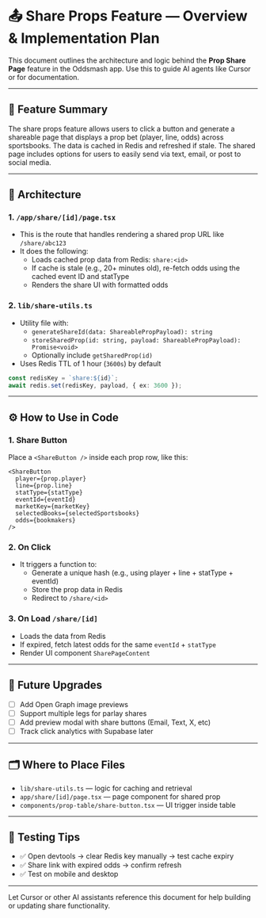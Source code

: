 # 📤 Share Props Feature — Overview & Implementation Plan

This document outlines the architecture and logic behind the **Prop Share Page** feature in the Oddsmash app. Use this to guide AI agents like Cursor or for documentation.

---

## 📌 Feature Summary
The share props feature allows users to click a button and generate a shareable page that displays a prop bet (player, line, odds) across sportsbooks. The data is cached in Redis and refreshed if stale. The shared page includes options for users to easily send via text, email, or post to social media.

---

## 🧱 Architecture

### 1. `/app/share/[id]/page.tsx`
- This is the route that handles rendering a shared prop URL like `/share/abc123`
- It does the following:
  - Loads cached prop data from Redis: `share:<id>`
  - If cache is stale (e.g., 20+ minutes old), re-fetch odds using the cached event ID and statType
  - Renders the share UI with formatted odds

### 2. `lib/share-utils.ts`
- Utility file with:
  - `generateShareId(data: ShareablePropPayload): string`
  - `storeSharedProp(id: string, payload: ShareablePropPayload): Promise<void>`
  - Optionally include `getSharedProp(id)`
- Uses Redis TTL of 1 hour (`3600s`) by default

```ts
const redisKey = `share:${id}`;
await redis.set(redisKey, payload, { ex: 3600 });
```

---

## ⚙️ How to Use in Code

### 1. Share Button
Place a `<ShareButton />` inside each prop row, like this:

```tsx
<ShareButton
  player={prop.player}
  line={prop.line}
  statType={statType}
  eventId={eventId}
  marketKey={marketKey}
  selectedBooks={selectedSportsbooks}
  odds={bookmakers}
/>
```

### 2. On Click
- It triggers a function to:
  - Generate a unique hash (e.g., using player + line + statType + eventId)
  - Store the prop data in Redis
  - Redirect to `/share/<id>`

### 3. On Load `/share/[id]`
- Loads the data from Redis
- If expired, fetch latest odds for the same `eventId` + `statType`
- Render UI component `SharePageContent`

---

## 🧠 Future Upgrades
- [ ] Add Open Graph image previews
- [ ] Support multiple legs for parlay shares
- [ ] Add preview modal with share buttons (Email, Text, X, etc)
- [ ] Track click analytics with Supabase later

---

## 🗂️ Where to Place Files
- `lib/share-utils.ts` — logic for caching and retrieval
- `app/share/[id]/page.tsx` — page component for shared prop
- `components/prop-table/share-button.tsx` — UI trigger inside table

---

## 🧪 Testing Tips
- ✅ Open devtools → clear Redis key manually → test cache expiry
- ✅ Share link with expired odds → confirm refresh
- ✅ Test on mobile and desktop

---

Let Cursor or other AI assistants reference this document for help building or updating share functionality.
